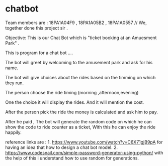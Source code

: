 # chatbot

Team members are : 18PA1A04F9 , 18PA1A05B2 , 18PA1A0557 // We, together done this project sir .

Objective: This is our Chat Bot which is "ticket booking at an Amuesment Park" .

This is program for a chat bot ....

The bot will greet by welcoming to the amusement park and ask for his name.

The bot will give choices about the rides based on the timming on which they run.

The person choose the ride timing (morning ,afternoon,evening)

One the choice it will display the rides. And it will mention the cost.

After the person pick the ride the money is calculated and ask him to pay.

After he paid , The bot will generate the random code on which he can show the code to ride counter as a ticket, With this he can enjoy the ride happily.

reference links are : 1. https://www.youtube.com/watch?v=C6X71gjB9pA for having an idea that how to design a chat bot model. 2. https://www.codesnail.com/simple-password-generator-using-python/ with the help of this i understand how to use random for generations.

